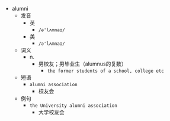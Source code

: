 - alumni
  - 发音
    - 英
      - `/ə'lʌmnaɪ/`
    - 美
      - `/ə'lʌmnaɪ/`
  - 词义
    - n.
      - 男校友；男毕业生（alumnus的复数）
        - `the former students of a school, college etc`
  - 短语
    - `alumni association`
      - 校友会 
  - 例句
    - `the University alumni association`
      - 大学校友会

